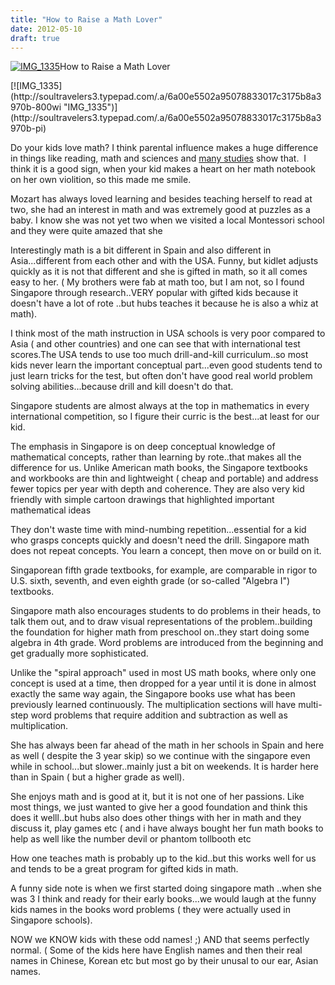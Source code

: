```yaml
---
title: "How to Raise a Math Lover"
date: 2012-05-10
draft: true
---
```


[![IMG_1335](https://soultravelers3.typepad.com/.a/6a00e5502a95078833017744532f2a970d-200wi "IMG_1335")](http://soultravelers3.typepad.com/.a/6a00e5502a95078833017744532f2a970d-pi)How to Raise a Math Lover  
  
  
  

<!--more--> [![IMG_1335](http://soultravelers3.typepad.com/.a/6a00e5502a95078833017c3175b8a3970b-800wi "IMG_1335")](http://soultravelers3.typepad.com/.a/6a00e5502a95078833017c3175b8a3970b-pi)  
  
Do your kids love math? I think parental influence makes a huge difference in things like reading, math and sciences and [many studies](http://www.sciencedaily.com/releases/2008/05/080527123852.htm "studies show parental influences child's education") show that.  I think it is a good sign, when your kid makes a heart on her math notebook on her own violition, so this made me smile.  
  
Mozart has always loved learning and besides teaching herself to read at two, she had an interest in math and was extremely good at puzzles as a baby. I know she was not yet two when we visited a local Montessori school and they were quite amazed that she  
  
Interestingly math is a bit different in Spain and also different in Asia...different from each other and with the USA. Funny, but kidlet adjusts quickly as it is not that different and she is gifted in math, so it all comes easy to her. ( My brothers were fab at math too, but I am not, so I found Singapore through research..VERY popular with gifted kids because it doesn't have a lot of rote ..but hubs teaches it because he is also a whiz at math).  
  
I think most of the math instruction in USA schools is very poor compared to Asia ( and other countries) and one can see that with international test scores.The USA tends to use too much drill-and-kill curriculum..so most kids never learn the important conceptual part...even good students tend to just learn tricks for the test, but often don't have good real world problem solving abilities...because drill and kill doesn't do that.  
  
Singapore students are almost always at the top in mathematics in every international competition, so I figure their curric is the best...at least for our kid.  
  
The emphasis in Singapore is on deep conceptual knowledge of mathematical concepts, rather than learning by rote..that makes all the difference for us. Unlike American math books, the Singapore textbooks and workbooks are thin and lightweight ( cheap and portable) and address fewer topics per year with depth and coherence. They are also very kid friendly with simple cartoon drawings that highlighted important mathematical ideas  
  
They don't waste time with mind-numbing repetition...essential for a kid who grasps concepts quickly and doesn't need the drill. Singapore math does not repeat concepts. You learn a concept, then move on or build on it.  
  
Singaporean fifth grade textbooks, for example, are comparable in rigor to U.S. sixth, seventh, and even eighth grade (or so-called "Algebra I") textbooks.  
  
Singapore math also encourages students to do problems in their heads, to talk them out, and to draw visual representations of the problem..building the foundation for higher math from preschool on..they start doing some algebra in 4th grade. Word problems are introduced from the beginning and get gradually more sophisticated.  
  
Unlike the "spiral approach" used in most US math books, where only one concept is used at a time, then dropped for a year until it is done in almost exactly the same way again, the Singapore books use what has been previously learned continuously. The multiplication sections will have multi-step word problems that require addition and subtraction as well as multiplication.  
  
She has always been far ahead of the math in her schools in Spain and here as well ( despite the 3 year skip) so we continue with the singapore even while in school...but slower..mainly just a bit on weekends. It is harder here than in Spain ( but a higher grade as well).  
  
She enjoys math and is good at it, but it is not one of her passions. Like most things, we just wanted to give her a good foundation and think this does it welll..but hubs also does other things with her in math and they discuss it, play games etc ( and i have always bought her fun math books to help as well like the number devil or phantom tollbooth etc  
  
How one teaches math is probably up to the kid..but this works well for us and tends to be a great program for gifted kids in math.  
  
A funny side note is when we first started doing singapore math ..when she was 3 I think and ready for their early books...we would laugh at the funny kids names in the books word problems ( they were actually used in Singapore schools).  
  
NOW we KNOW kids with these odd names! ;) AND that seems perfectly normal. ( Some of the kids here have English names and then their real names in Chinese, Korean etc but most go by their unusal to our ear, Asian names.
